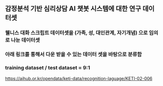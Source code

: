## 감정분석 기반 심리상담 AI 챗봇 시스템에 대한 연구 데이터셋


### 웰니스 대화 스크립트 데이터셋을 (가족, 성, 대인관계, 자기개념) 으로 임의로 나눈 데이터셋
### 아래 링크를 통해서 다운 받을 수 있는 데이터 셋을 바탕으로 분류함
### training dataset / test dataset = 9:1

https://aihub.or.kr/opendata/keti-data/recognition-laguage/KETI-02-006 

